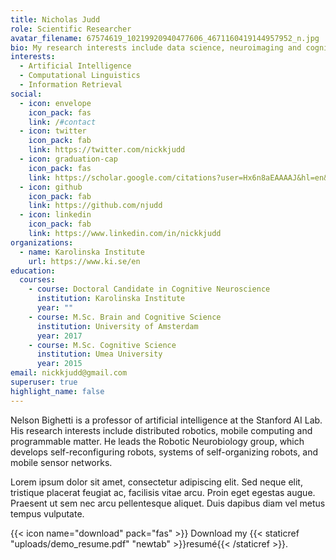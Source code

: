 ```yaml
---
title: Nicholas Judd
role: Scientific Researcher
avatar_filename: 67574619_10219920940477606_4671160419144957952_n.jpg
bio: My research interests include data science, neuroimaging and cognition.
interests:
  - Artificial Intelligence
  - Computational Linguistics
  - Information Retrieval
social:
  - icon: envelope
    icon_pack: fas
    link: /#contact
  - icon: twitter
    icon_pack: fab
    link: https://twitter.com/nickkjudd
  - icon: graduation-cap
    icon_pack: fas
    link: https://scholar.google.com/citations?user=Hx6n8aEAAAAJ&hl=en&oi=ao
  - icon: github
    icon_pack: fab
    link: https://github.com/njudd
  - icon: linkedin
    icon_pack: fab
    link: https://www.linkedin.com/in/nickkjudd
organizations:
  - name: Karolinska Institute
    url: https://www.ki.se/en
education:
  courses:
    - course: Doctoral Candidate in Cognitive Neuroscience
      institution: Karolinska Institute
      year: ""
    - course: M.Sc. Brain and Cognitive Science
      institution: University of Amsterdam
      year: 2017
    - course: M.Sc. Cognitive Science
      institution: Umea University
      year: 2015
email: nickkjudd@gmail.com
superuser: true
highlight_name: false
---
```


Nelson Bighetti is a professor of artificial intelligence at the Stanford AI Lab. His research interests include distributed robotics, mobile computing and programmable matter. He leads the Robotic Neurobiology group, which develops self-reconfiguring robots, systems of self-organizing robots, and mobile sensor networks.

Lorem ipsum dolor sit amet, consectetur adipiscing elit. Sed neque elit, tristique placerat feugiat ac, facilisis vitae arcu. Proin eget egestas augue. Praesent ut sem nec arcu pellentesque aliquet. Duis dapibus diam vel metus tempus vulputate.

{{< icon name="download" pack="fas" >}} Download my {{< staticref "uploads/demo_resume.pdf" "newtab" >}}resumé{{< /staticref >}}.
